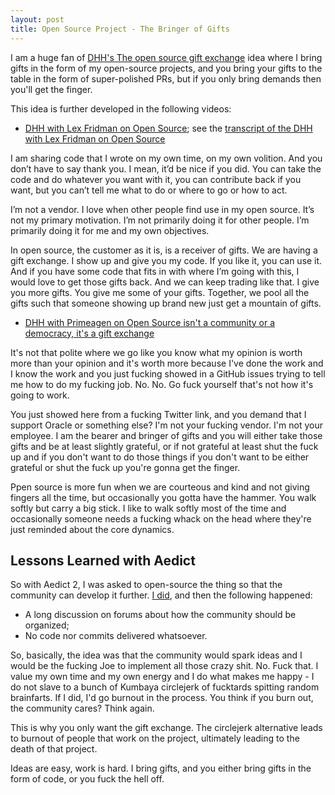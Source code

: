 ```yaml
---
layout: post
title: Open Source Project - The Bringer of Gifts
---
```


I am a huge fan of [DHH's The open source gift exchange](https://world.hey.com/dhh/the-open-source-gift-exchange-2171e0f0)
idea where I bring gifts in the form of my open-source projects, and you bring
your gifts to the table in the form of super-polished PRs, but if you only bring
demands then you'll get the finger.

This idea is further developed in the following videos:

- [DHH with Lex Fridman on Open Source](https://www.youtube.com/watch?v=vagyIcmIGOQ&t=20250s);
  see the [transcript of the DHH with Lex Fridman on Open Source](https://lexfridman.com/dhh-david-heinemeier-hansson-transcript#chapter31_open_source)

I am sharing code that I wrote on my own time, on my own volition. And you don’t have to say thank you. I mean,
it’d be nice if you did. You can take the code and do whatever you want with it, you can contribute back if you want, but you can’t tell me what to do or where to go or how to act.

I’m not a vendor. I love when other people find use in my open source. It’s not my primary motivation.
I’m not primarily doing it for other people. I’m primarily doing it for me and my own objectives.

In open source, the customer as it is, is a receiver of gifts. We are having a gift exchange.
I show up and give you my code. If you like it, you can use it. And if you have some code that fits in
with where I’m going with this, I would love to get those gifts back. And we can keep trading like that.
I give you more gifts. You give me some of your gifts. Together, we pool all the gifts such that someone showing up brand new just get a mountain of gifts.

- [DHH with Primeagen on Open Source isn't a community or a democracy, it's a gift exchange](https://www.youtube.com/watch?v=mTa2d3OLXhg&t=1866s)

It's not that polite where we go like you know what my opinion is worth more
than your opinion and it's worth more because I've done the work and I know the work
and you just fucking showed in a GitHub issues trying to tell me how to do my fucking job.
No. No. Go fuck yourself that's not how it's going to work.

You just showed here from a fucking Twitter link, and you demand that I support Oracle or something else?
I'm not your fucking vendor. I'm not your employee. I am the bearer and bringer of gifts and you will either take those gifts and be
at least slightly grateful, or if not grateful at least shut the fuck up and if you don't want to do those things if
you don't want to be either grateful or shut the fuck up you're gonna get the finger.

Ppen source is more fun when we are courteous and kind and not giving fingers all the time,
but occasionally you gotta have the hammer. You walk softly but carry a big stick. I like to walk softly most of the
time and occasionally someone needs a fucking whack on the head where they're just reminded about the core dynamics.

## Lessons Learned with Aedict

So with Aedict 2, I was asked to open-source the thing so that the community can develop it further.
[I did](https://github.com/mvysny/aedict), and then the following happened:

- A long discussion on forums about how the community should be organized;
- No code nor commits delivered whatsoever.

So, basically, the idea was that the community would spark ideas and I would be the fucking
Joe to implement all those crazy shit. No. Fuck that. I value my own time and my own energy
and I do what makes me happy - I do not slave to a bunch of Kumbaya circlejerk of fucktards
spitting random brainfarts. If I did, I'd go burnout in the process.
You think if you burn out, the community cares? Think again.

This is why you only want the gift exchange. The circlejerk alternative leads to burnout
of people that work on the project, ultimately leading to the death of that project.

Ideas are easy, work is hard. I bring gifts, and you either bring
gifts in the form of code, or you fuck the hell off.
